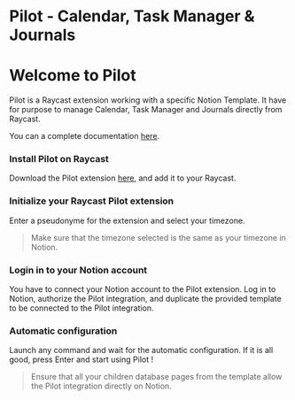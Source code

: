 # Pilot - Calendar, Task Manager & Journals

# Welcome to Pilot

Pilot is a Raycast extension working with a specific Notion Template. It have for purpose to manage Calendar, Task Manager and Journals directly from Raycast.

You can a complete documentation [here](http://pilot-docs.romubuntu.dev).

### Install Pilot on Raycast

Download the Pilot extension [here](https://www.raycast.com/store), and add it to your Raycast.

### Initialize your Raycast Pilot extension

Enter a pseudonyme for the extension and select your timezone.

> Make sure that the timezone selected is the same as your timezone in Notion.

### Login in to your Notion account

You have to connect your Notion account to the Pilot extension. 
Log in to Notion, authorize the Pilot integration, and duplicate the provided template to be connected to the Pilot integration.


### Automatic configuration

Launch any command and wait for the automatic configuration.
If it is all good, press Enter and start using Pilot ! 

> Ensure that all your children database pages from the template allow the Pilot integration directly on Notion.
